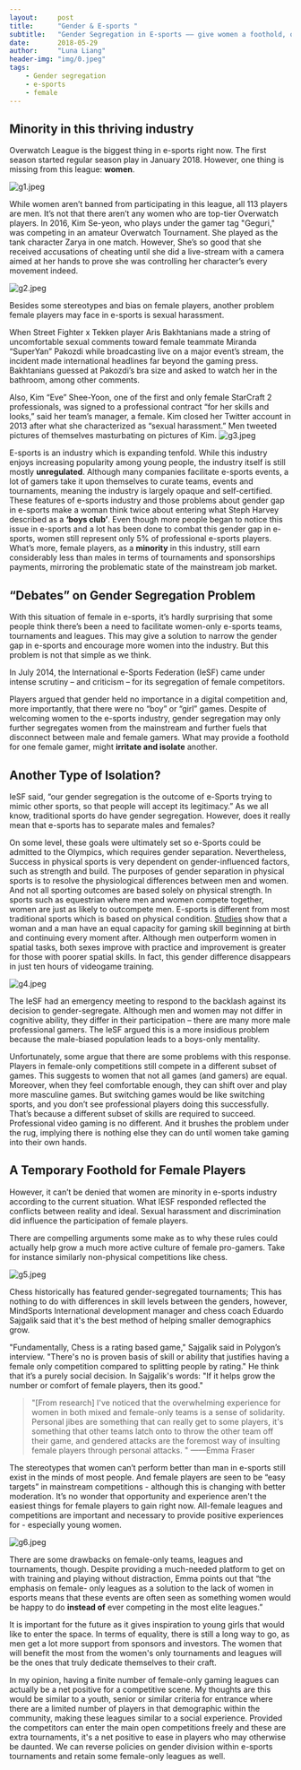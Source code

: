 ```yaml
---
layout:     post
title:      "Gender & E-sports "
subtitle:   "Gender Segregation in E-sports —— give women a foothold, or just further segregate them?"
date:       2018-05-29
author:     "Luna Liang"
header-img: "img/0.jpeg"
tags:
    - Gender segregation
    - e-sports
    - female
---
```



## Minority in this thriving industry 

Overwatch League is the biggest thing in e-sports right now. The first season started regular season play in January 2018. However, one thing is missing from this league: **women**. 

![g1.jpeg](https://github.com/AugustusWillisWang/Esports/blob/master/img/g1.jpeg?raw=true)

While women aren’t banned from participating in this league, all 113 players are men. It’s not that there aren’t any women who are top-tier Overwatch players. In 2016, Kim Se-yeon, who plays under the gamer tag "Geguri," was competing in an amateur Overwatch Tournament. She played as the tank character Zarya in one match. However, She’s so good that she received accusations of cheating until she did a live-stream with a camera aimed at her hands to prove she was controlling her character’s every movement indeed.

![g2.jpeg](https://github.com/AugustusWillisWang/Esports/blob/master/img/g2.jpeg?raw=true)

Besides some stereotypes and bias on female players, another problem female players may face in e-sports is sexual harassment. 

When Street Fighter x Tekken player Aris Bakhtanians made a string of uncomfortable sexual comments toward female teammate Miranda “SuperYan” Pakozdi while broadcasting live on a major event’s stream, the incident made international headlines far beyond the gaming press. Bakhtanians guessed at Pakozdi’s bra size and asked to watch her in the bathroom, among other comments.

Also, Kim “Eve” Shee-Yoon, one of the first and only female StarCraft 2 professionals, was signed to a professional contract “for her skills and looks,” said her team’s manager, a female. Kim closed her Twitter account in 2013 after what she characterized as “sexual harassment.” Men tweeted pictures of themselves masturbating on pictures of Kim.
![g3.jpeg](https://github.com/AugustusWillisWang/Esports/blob/master/img/g3.jpeg?raw=true)

E-sports is an industry which is expanding tenfold. While this industry enjoys increasing popularity among young people, the industry itself is still mostly **unregulated**. Although many companies facilitate e-sports events, a lot of gamers take it upon themselves to curate teams, events and tournaments, meaning the industry is largely opaque and self-certified. These features of e-sports industry and those problems about gender gap in e-sports make a woman think twice about entering what Steph Harvey described as a **‘boys club’**. Even though more people began to notice this issue in e-sports and a lot has been done to combat this gender gap in e-sports, women still represent only 5% of professional e-sports players. What’s more, female players, as a **minority** in this industry, still earn considerably less than males in terms of tournaments and sponsorships payments, mirroring the problematic state of the mainstream job market. 

## “Debates” on Gender Segregation Problem

With this situation of female in e-sports, it’s hardly surprising that some people think there’s been a need to facilitate women-only e-sports teams, tournaments and leagues. This may give a solution to narrow the gender gap in e-sports and encourage more women into the industry. But this problem is not that simple as we think.

 
<!-- ![g3.jpg](https://github.com/AugustusWillisWang/Esports/blob/master/img/g3.jpeg?raw=true) -->

In July 2014, the International e-Sports Federation (IeSF) came under intense scrutiny – and criticism – for its segregation of female competitors. 

Players argued that gender held no importance in a digital competition and, more importantly, that there were no “boy” or “girl” games. Despite of welcoming women to the e-sports industry, gender segregation may only further segregates women from the mainstream and further fuels that disconnect between male and female gamers. What may provide a foothold for one female gamer, might **irritate and isolate** another. 

## Another Type of Isolation?

IeSF said, “our gender segregation is the outcome of e-Sports trying to mimic other sports, so that people will accept its legitimacy.” As we all know, traditional sports do have gender segregation. However, does it really mean that e-sports has to separate males and females?  

On some level, these goals were ultimately set so e-Sports could be admitted to the Olympics, which requires gender separation. Nevertheless, Success in physical sports is very dependent on gender-influenced factors, such as strength and build. The purposes of gender separation in physical sports is to resolve the physiological differences between men and women. And not all sporting outcomes are based solely on physical strength. In sports such as equestrian where men and women compete together, women are just as likely to outcompete men. E-sports is different from most traditional sports which is based on physical condition. [Studies](https://www.sciencedirect.com/science/article/pii/0193397394900051) show that a woman and a man have an equal capacity for gaming skill beginning at birth and continuing every moment after. Although men outperform women in spatial tasks, both sexes improve with practice and improvement is greater for those with poorer spatial skills. In fact, this gender difference disappears in just ten hours of videogame training.

![g4.jpeg](https://github.com/AugustusWillisWang/Esports/blob/master/img/g4.jpeg?raw=true)

The IeSF had an emergency meeting to respond to the backlash against its decision to gender-segregate. Although men and women may not differ in cognitive ability, they differ in their participation – there are many more male professional gamers. The IeSF argued this is a more insidious problem because the male-biased population leads to a boys-only mentality. 

Unfortunately, some argue that there are some problems with this response. Players in female-only competitions still compete in a different subset of games. This suggests to women that not all games (and gamers) are equal. Moreover, when they feel comfortable enough, they can shift over and play more masculine games. But switching games would be like switching sports, and you don’t see professional players doing this successfully. That’s because a different subset of skills are required to succeed. Professional video gaming is no different. And it brushes the problem under the rug, implying there is nothing else they can do until women take gaming into their own hands.

## A Temporary Foothold for Female Players

However, it can’t be denied that women are minority in e-sports industry according to the current situation. What IESF responded reflected the conflicts between reality and ideal. Sexual harassment and discrimination did influence the participation of female players. 

There are compelling arguments some make as to why these rules could actually help grow a much more active culture of female pro-gamers. Take for instance similarly non-physical competitions like chess.

![g5.jpeg](https://github.com/AugustusWillisWang/Esports/blob/master/img/g5.jpeg?raw=true)

Chess historically has featured gender-segregated tournaments; This has nothing to do with differences in skill levels between the genders, however, MindSports International development manager and chess coach Eduardo Sajgalik said that it's the best method of helping smaller demographics grow.

"Fundamentally, Chess is a rating based game," Sajgalik said in Polygon’s interview. "There's no is proven basis of skill or ability that justifies having a female only competition compared to splitting people by rating." He think that it’s a purely social decision. In Sajgalik's words: "If it helps grow the number or comfort of female players, then its good."

> "[From research] I've noticed that the overwhelming experience for women in both mixed and female-only teams is a sense of solidarity. Personal jibes are something that can really get to some players, it's something that other teams latch onto to throw the other team off their game, and gendered attacks are the foremost way of insulting female players through personal attacks. " ——Emma Fraser 
	
The stereotypes that women can’t perform better than man in e-sports still exist in the minds of most people. And female players are seen to be “easy targets” in mainstream competitions - although this is changing with better moderation. It’s no wonder that opportunity and experience aren't the easiest things for female players to gain right now. All-female leagues and competitions are important and necessary to provide positive experiences for - especially young women. 
 
![g6.jpeg](https://github.com/AugustusWillisWang/Esports/blob/master/img/g6.jpg?raw=true)

There are some drawbacks on female-only teams, leagues and tournaments, though. Despite providing a much-needed platform to get on with training and playing without distraction, Emma points out that “the emphasis on female- only leagues as a solution to the lack of women in esports means that these events are often seen as something women would be happy to do **instead of** ever competing in the most elite leagues.” 
	
It is important for the future as it gives inspiration to young girls that would like to enter the space. In terms of equality, there is still a long way to go, as men get a lot more support from sponsors and investors. The women that will benefit the most from the women's only tournaments and leagues will be the ones that truly dedicate themselves to their craft.

In my opinion, having a finite number of female-only gaming leagues can actually be a net positive for a competitive scene. My thoughts are this would be similar to a youth, senior or similar criteria for entrance where there are a limited number of players in that demographic within the community, making these leagues similar to a social experience. Provided the competitors can enter the main open competitions freely and these are extra tournaments, it's a net positive to ease in players who may otherwise be daunted. We can reverse policies on gender division within e-sports tournaments and retain some female-only leagues as well.
	

